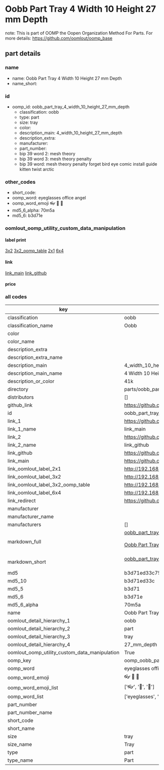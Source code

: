# Oobb Part Tray 4 Width 10 Height 27 mm Depth  

note: This is part of OOMP the Oopen Organization Method For Parts. For more details: https://github.com/oomlout/oomp_base

##  part details
  







### name
* name: Oobb Part Tray 4 Width 10 Height 27 mm Depth
* name_short: 
### id
* oomp_id: oobb_part_tray_4_width_10_height_27_mm_depth
  * classification: oobb
  * type: part
  * size: tray
  * color: 
  * description_main: 4_width_10_height_27_mm_depth
  * description_extra: 
  * manufacturer: 
  * part_number: 
  * bip 39 word 2: mesh theory
  * bip 39 word 3: mesh theory penalty
  * bip 39 word: mesh theory penalty forget bird eye comic install guide kitten twist arctic

### other_codes
* short_code: 
* oomp_word: eyeglasses office angel
* oomp_word_emoji :eyeglasses: :office: :angel:
* md5_6_alpha: 70m5a
* md5_6: b3d71e






### oomlout_oomp_utility_custom_data_manipulation
#### label print
[3x2](http://192.168.1.245:1112/?label=oomp%2070m5a)
[3x2_oomp_table](http://192.168.1.108:1112/?label=oomp%2070m5a)
[2x1](http://192.168.1.242:1112/?label=oomp%2070m5a)
[6x4](http://192.168.1.55:1112/?label=oomp%2070m5a)    

#### link

[link_main](https://github.com/oomlout/oomlout_oomp_version_1_messy/tree/main/parts/oobb_part_tray_4_width_10_height_27_mm_depth) [link_github](https://github.com/oomlout/oomlout_oomp_version_1_messy/tree/main/parts/oobb_part_tray_4_width_10_height_27_mm_depth)                             

#### price







### all codes 
| key | value |  
| --- | --- |  
| classification | oobb |  
| classification_name | Oobb |  
| color |  |  
| color_name |  |  
| description_extra |  |  
| description_extra_name |  |  
| description_main | 4_width_10_height_27_mm_depth |  
| description_main_name | 4 Width 10 Height 27 mm Depth |  
| description_or_color | 41k |  
| directory | parts/oobb_part_tray_4_width_10_height_27_mm_depth |  
| distributors | [] |  
| github_link | https://github.com/oomlout/oomlout_oomp_part_src/tree/main/parts/oobb_part_tray_4_width_10_height_27_mm_depth |  
| id | oobb_part_tray_4_width_10_height_27_mm_depth |  
| link_1 | https://github.com/oomlout/oomlout_oomp_version_1_messy/tree/main/parts/oobb_part_tray_4_width_10_height_27_mm_depth |  
| link_1_name | link_main |  
| link_2 | https://github.com/oomlout/oomlout_oomp_version_1_messy/tree/main/parts/oobb_part_tray_4_width_10_height_27_mm_depth |  
| link_2_name | link_github |  
| link_github | https://github.com/oomlout/oomlout_oomp_version_1_messy/tree/main/parts/oobb_part_tray_4_width_10_height_27_mm_depth |  
| link_main | https://github.com/oomlout/oomlout_oomp_version_1_messy/tree/main/parts/oobb_part_tray_4_width_10_height_27_mm_depth |  
| link_oomlout_label_2x1 | http://192.168.1.242:1112/?label=oomp%2070m5a |  
| link_oomlout_label_3x2 | http://192.168.1.245:1112/?label=oomp%2070m5a |  
| link_oomlout_label_3x2_oomp_table | http://192.168.1.108:1112/?label=oomp%2070m5a |  
| link_oomlout_label_6x4 | http://192.168.1.55:1112/?label=oomp%2070m5a |  
| link_redirect | https://github.com/oomlout/oomlout_oomp_version_1_messy/tree/main/parts/oobb_part_tray_4_width_10_height_27_mm_depth |  
| manufacturer |  |  
| manufacturer_name |  |  
| manufacturers | [] |  
| markdown_full | [oobb_part_tray_4_width_10_height_27_mm_depth](none)<br>[](none)<br>[Oobb Part Tray 4 Width 10 Height 27 Mm Depth](none)<br><br> |  
| markdown_short | [oobb_part_tray_4_width_10_height_27_mm_depth](none)<br><br> |  
| md5 | b3d71ed33c7565c9448b45b54538145e |  
| md5_10 | b3d71ed33c |  
| md5_5 | b3d71 |  
| md5_6 | b3d71e |  
| md5_6_alpha | 70m5a |  
| name | Oobb Part Tray 4 Width 10 Height 27 mm Depth |  
| oomlout_detail_hierarchy_1 | oobb |  
| oomlout_detail_hierarchy_2 | part |  
| oomlout_detail_hierarchy_3 | tray |  
| oomlout_detail_hierarchy_4 | 27_mm_depth |  
| oomlout_oomp_utility_custom_data_manipulation | True |  
| oomp_key | oomp_oobb_part_tray_4_width_10_height_27_mm_depth |  
| oomp_word | eyeglasses office angel |  
| oomp_word_emoji | :eyeglasses: :office: :angel: |  
| oomp_word_emoji_list | [':eyeglasses:', ':office:', ':angel:'] |  
| oomp_word_list | ['eyeglasses', 'office', 'angel'] |  
| part_number |  |  
| part_number_name |  |  
| short_code |  |  
| short_name |  |  
| size | tray |  
| size_name | Tray |  
| type | part |  
| type_name | Part |  
